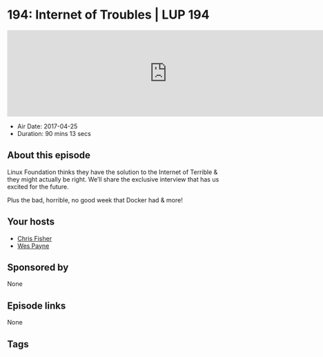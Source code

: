# 194: Internet of Troubles | LUP 194

<iframe src="https://player.fireside.fm/v2/RUkczH-V+eHSpYWwM?theme=dark" width="740" height="200" frameborder="0" scrolling="no"></iframe>

* Air Date: 2017-04-25
* Duration: 90 mins 13 secs

## About this episode

Linux Foundation thinks they have the solution to the Internet of Terrible & they might actually be right. We’ll share the exclusive interview that has us excited for the future.

Plus the bad, horrible, no good week that Docker had & more!

## Your hosts
* [Chris Fisher](https://linuxunplugged.com/hosts/chrislas)
* [Wes Payne](https://linuxunplugged.com/hosts/wes)

## Sponsored by

None



## Episode links

None



## Tags

